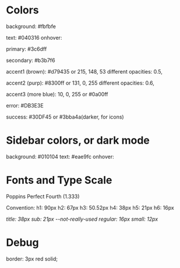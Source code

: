 # Colors

background: #fbfbfe

text: #040316
onhover: 

primary: #3c6dff

secondary: #b3b7f6

accent1 (brown): #d79435 or 215, 148, 53
different opacities: 0.5,

accent2 (purp): #8300ff or 131, 0, 255
different opacities: 0.6,

accent3 (more blue): 10, 0, 255 or #0a00ff

error: #DB3E3E

success: #30DF45 or #3bba4a(darker, for icons)


# Sidebar colors, or dark mode

background: #010104
text: #eae9fc
onhover: 

# Fonts and Type Scale

Poppins
Perfect Fourth (1.333)

Convention:
h1: 90px
h2: 67px
h3: 50.52px
h4: 38px
h5: 21px
h6: 16px

*title: 38px
sub: 21px --not-really-used
regular: 16px
small: 12px*

# Debug
  border: 3px red solid;
